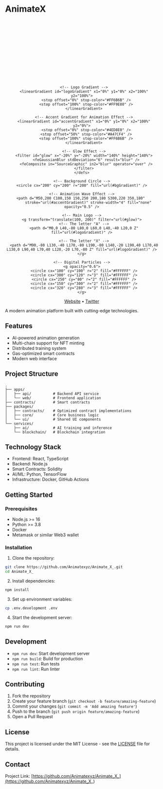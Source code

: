 # AnimateX

<div align="center">
  <svg xmlns="http://www.w3.org/2000/svg" viewBox="0 0 400 400" width="200" height="200">
    <!-- Definitions for gradients and effects -->
    <defs>
      <!-- Logo Background Gradient -->
      <linearGradient id="bgGradient" x1="0%" y1="0%" x2="100%" y2="100%">
        <stop offset="0%" stop-color="#0A1128" />
        <stop offset="100%" stop-color="#1C3879" />
      </linearGradient>
      
      <!-- Logo Gradient -->
      <linearGradient id="logoGradient" x1="0%" y1="0%" x2="100%" y2="100%">
        <stop offset="0%" stop-color="#FF6B6B" />
        <stop offset="100%" stop-color="#FF9E80" />
      </linearGradient>
      
      <!-- Accent Gradient for Animation Effect -->
      <linearGradient id="accentGradient" x1="0%" y1="0%" x2="100%" y2="0%">
        <stop offset="0%" stop-color="#4ED8E0" />
        <stop offset="50%" stop-color="#A47CF4" />
        <stop offset="100%" stop-color="#FF6B6B" />
      </linearGradient>
      
      <!-- Glow Effect -->
      <filter id="glow" x="-20%" y="-20%" width="140%" height="140%">
        <feGaussianBlur stdDeviation="6" result="blur" />
        <feComposite in="SourceGraphic" in2="blur" operator="over" />
      </filter>
    </defs>
    
    <!-- Background Circle -->
    <circle cx="200" cy="200" r="200" fill="url(#bgGradient)" />
    
    <!-- Animation Wave Effect -->
    <path d="M50,200 C100,150 150,250 200,180 S300,220 350,180" 
          stroke="url(#accentGradient)" stroke-width="4" fill="none" opacity="0.5" />
    
    <!-- Main Logo -->
    <g transform="translate(100, 200)" filter="url(#glow)">
      <!-- The letter "A" -->
      <path d="M0,0 L40,-80 L80,0 L60,0 L40,-40 L20,0 Z" fill="url(#logoGradient)" />
      
      <!-- The letter "X" -->
      <path d="M90,-80 L130,-40 L170,-80 L190,-80 L140,-20 L190,40 L170,40 L130,0 L90,40 L70,40 L120,-20 L70,-80 Z" fill="url(#logoGradient)" />
    </g>
    
    <!-- Digital Particles -->
    <g opacity="0.6">
      <circle cx="100" cy="100" r="2" fill="#FFFFFF" />
      <circle cx="300" cy="120" r="3" fill="#FFFFFF" />
      <circle cx="250" cy="80" r="2" fill="#FFFFFF" />
      <circle cx="150" cy="300" r="2" fill="#FFFFFF" />
      <circle cx="320" cy="280" r="3" fill="#FFFFFF" />
    </g>
  </svg>

  <p align="center">
    <a href="https://www.animatex.xyz/">Website</a> •
    <a href="https://x.com/Animate_X_">Twitter</a>
  </p>
</div>

A modern animation platform built with cutting-edge technologies.

## Features

- AI-powered animation generation
- Multi-chain support for NFT minting
- Distributed training system
- Gas-optimized smart contracts
- Modern web interface

## Project Structure

```
.
├── apps/
│   ├── api/          # Backend API service
│   └── web/          # Frontend application
├── contracts/        # Smart contracts
├── packages/
│   ├── contracts/    # Optimized contract implementations
│   ├── core/         # Core business logic
│   └── ui/           # Shared UI components
└── services/
    ├── ai/           # AI training and inference
    └── blockchain/   # Blockchain integration
```

## Technology Stack

- Frontend: React, TypeScript
- Backend: Node.js
- Smart Contracts: Solidity
- AI/ML: Python, TensorFlow
- Infrastructure: Docker, GitHub Actions

## Getting Started

### Prerequisites

- Node.js >= 16
- Python >= 3.8
- Docker
- Metamask or similar Web3 wallet

### Installation

1. Clone the repository:
```bash
git clone https://github.com/Animatexyz/Animate_X_.git
cd Animate_X_
```

2. Install dependencies:
```bash
npm install
```

3. Set up environment variables:
```bash
cp .env.development .env
```

4. Start the development server:
```bash
npm run dev
```

## Development

- `npm run dev`: Start development server
- `npm run build`: Build for production
- `npm run test`: Run tests
- `npm run lint`: Run linter

## Contributing

1. Fork the repository
2. Create your feature branch (`git checkout -b feature/amazing-feature`)
3. Commit your changes (`git commit -m 'Add amazing feature'`)
4. Push to the branch (`git push origin feature/amazing-feature`)
5. Open a Pull Request

## License

This project is licensed under the MIT License - see the [LICENSE](LICENSE) file for details.

## Contact

Project Link: [https://github.com/Animatexyz/Animate_X_](https://github.com/Animatexyz/Animate_X_) 